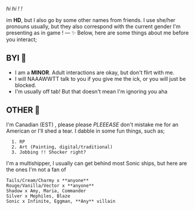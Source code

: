 *hi hi ! !*

 im **HD**, but I also go by some other names from friends. I use she/her pronouns usually, but they also correspond with the current gender I'm presenting as in game ! — ✨
Below, here are some things about me before you interact;

## BYI 💌
- I am a **MINOR**. Adult interactions are okay, but don't flirt with me.
- I will NAAAWWTT talk to you if you give me the ick, or you will just be blocked.
- I'm usually off tab! But that doesn't mean I'm ignoring you aha

## OTHER 🩷

I'm Canadian (EST) , please please *PLEEEASE* don't mistake me for an American or I'll shed a tear.
  I dabble in some fun things, such as;

      1. RP
      2. Art (Painting, digital/traditional)
      3. Jobbing !! Shocker right?

I'm a multishipper, I usually can get behind most Sonic ships, but here are the ones I'm not a fan of

    Tails/Cream/Charmy x **anyone**
    Rouge/Vanilla/Vector x **anyone**
    Shadow x Amy, Maria, Commander
    Silver x Mephiles, Blaze
    Sonic x Infinite, Eggman, **Any** villain
